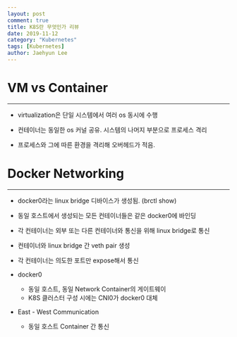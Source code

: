 ```yaml
---
layout: post
comment: true
title: K8S란 무엇인가 리뷰
date: 2019-11-12
category: "Kubernetes"
tags: [Kubernetes]
author: Jaehyun Lee
---
```


# VM vs Container

---



- virtualization은 단일 시스템에서 여러 os 동시에 수행

- 컨테이너는 동일한 os 커널 공유. 시스템의 나머지 부분으로 프로세스 격리

- 프로세스와 그에 따른 환경을 격리해 오버헤드가 적음.

# Docker Networking

---



- docker0라는 linux bridge 디바이스가 생성됨. (brctl show)

- 동일 호스트에서 생성되는 모든 컨테이너들은 같은 docker0에 바인딩
- 각 컨테이너는 외부 또는 다른 컨테이너와 통신을 위해 linux bridge로 통신
- 컨테이너와 linux bridge 간 veth pair 생성
- 각 컨테이너는 의도한 포트만 expose해서 통신
- docker0
  - 동일 호스트, 동일 Network Container의 게이트웨이
  - K8S 클러스터 구성 시에는 CNI0가 docker0 대체
- East - West Communication
  - 동일 호스트 Container 간 통신